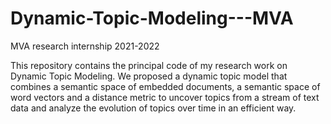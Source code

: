 # Dynamic-Topic-Modeling---MVA

MVA research internship 2021-2022

This repository contains the principal code of my research work on Dynamic Topic Modeling.  We proposed a dynamic topic model that combines a semantic space of embedded documents, a semantic space of word vectors and a distance metric to uncover topics from a stream of text data and analyze the evolution of topics over time in an efficient way.
